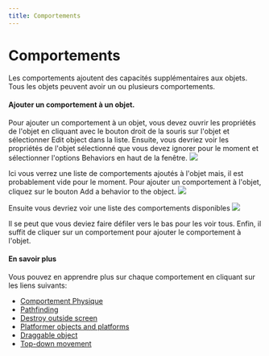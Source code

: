 ```yaml
---
title: Comportements
---
```

# Comportements

Les comportements ajoutent des capacités supplémentaires aux objets. Tous les objets peuvent avoir un ou plusieurs comportements.

####  Ajouter un comportement à un objet.

Pour ajouter un comportement à un objet, vous devez ouvrir les propriétés de l'objet en cliquant avec le bouton droit de la souris sur l'objet et sélectionner Edit object dans la liste.
Ensuite, vous devriez voir les propriétés de l'objet sélectionné que vous devez ignorer pour le moment et sélectionner l'options Behaviors en haut de la fenêtre.
![](/gdevelop5/behaviors-tab.png)

Ici vous verrez une liste de comportements ajoutés à l'objet mais, il est probablement vide  pour le moment. Pour ajouter un comportement à l'objet, cliquez sur le bouton Add a behavior to the object.
![](/gdevelop5/add-behavior-button.png)

Ensuite vous devriez voir une liste des comportements disponibles
![](/gdevelop5/add-behavior-list.png)

Il se peut que vous deviez faire défiler vers le bas pour les voir tous.
Enfin, il suffit de cliquer sur un comportement pour ajouter le comportement à l'objet.

####  En savoir plus

Vous pouvez en apprendre plus sur chaque comportement en cliquant sur les liens suivants:

  * [Comportement Physique](/fr/gdevelop5/behaviors/physics2)
  * [Pathfinding](/gdevelop5/behaviors/pathfinding)
  * [Destroy outside screen](/gdevelop5/behaviors/destroyoutside)
  * [Platformer objects and platforms](/gdevelop5/behaviors/platformer)
  * [Draggable object](/gdevelop5/behaviors/draggable)
  * [Top-down movement](/gdevelop5/behaviors/topdown)